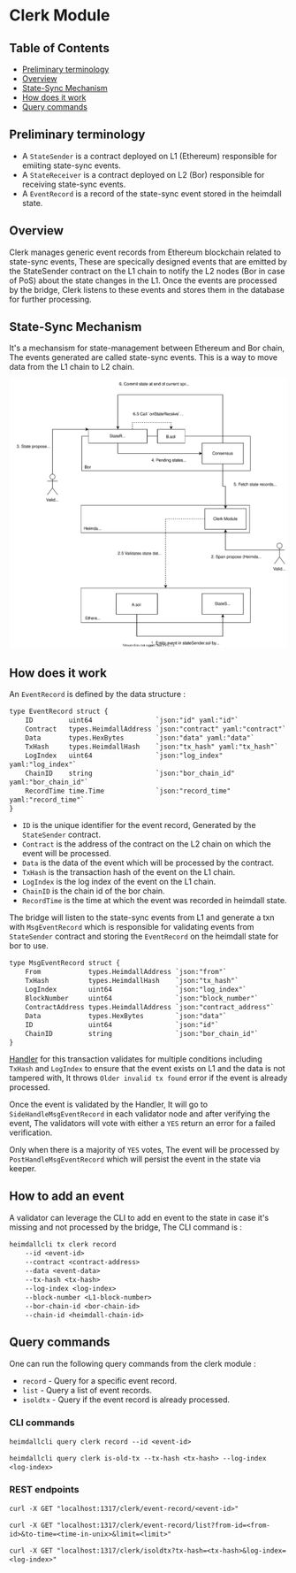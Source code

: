 # Clerk Module

## Table of Contents

* [Preliminary terminology](#preliminary-terminology)
* [Overview](#overview)
* [State-Sync Mechanism](#state-sync-mechanism)
* [How does it work](#how-does-it-work)
* [Query commands](#query-commands)

## Preliminary terminology

* A `StateSender` is a contract deployed on L1 (Ethereum) responsible for emiiting state-sync events.
* A `StateReceiver` is a contract deployed on L2 (Bor) responsible for receiving state-sync events.
* A `EventRecord` is a record of the state-sync event stored in the heimdall state.

## Overview

Clerk manages generic event records from Ethereum blockchain related to state-sync events, These are specically designed events that are emitted by the StateSender contract on the L1 chain to notify the L2 nodes (Bor in case of PoS) about the state changes in the L1. Once the events are processed by the bridge, Clerk listens to these events and stores them in the database for further processing.

## State-Sync Mechanism

It's a mechansism for state-management between Ethereum and Bor chain, The events generated are called state-sync events. This is a way to move data from the L1 chain to L2 chain.

![State-Sync Mechanism](state-managment.svg)

## How does it work

An `EventRecord` is defined by the data structure :

```
type EventRecord struct {
	ID         uint64                `json:"id" yaml:"id"`
	Contract   types.HeimdallAddress `json:"contract" yaml:"contract"`
	Data       types.HexBytes        `json:"data" yaml:"data"`
	TxHash     types.HeimdallHash    `json:"tx_hash" yaml:"tx_hash"`
	LogIndex   uint64                `json:"log_index" yaml:"log_index"`
	ChainID    string                `json:"bor_chain_id" yaml:"bor_chain_id"`
	RecordTime time.Time             `json:"record_time" yaml:"record_time"`
}
```

* `ID` is the unique identifier for the event record, Generated by the `StateSender` contract.
* `Contract` is the address of the contract on the L2 chain on which the event will be processed.
* `Data` is the data of the event which will be processed by the contract.
* `TxHash` is the transaction hash of the event on the L1 chain.
* `LogIndex` is the log index of the event on the L1 chain.
* `ChainID` is the chain id of the bor chain.
* `RecordTime` is the time at which the event was recorded in heimdall state.

The bridge will listen to the state-sync events from L1 and generate a txn with `MsgEventRecord` which is responsible for validating events from `StateSender` contract and storing the `EventRecord` on the heimdall state for bor to use.

```
type MsgEventRecord struct {
	From            types.HeimdallAddress `json:"from"`
	TxHash          types.HeimdallHash    `json:"tx_hash"`
	LogIndex        uint64                `json:"log_index"`
	BlockNumber     uint64                `json:"block_number"`
	ContractAddress types.HeimdallAddress `json:"contract_address"`
	Data            types.HexBytes        `json:"data"`
	ID              uint64                `json:"id"`
	ChainID         string                `json:"bor_chain_id"`
}
```

[Handler](handler.go) for this transaction validates for multiple conditions including `TxHash` and `LogIndex` to ensure that the event exists on L1 and the data is not tampered with, It throws `Older invalid tx found` error if the event is already processed.

Once the event is validated by the Handler, It will go to `SideHandleMsgEventRecord` in each validator node and after verifying the event, The validators will vote with either a `YES` return an error for a failed verification.

Only when there is a majority of `YES` votes, The event will be processed by `PostHandleMsgEventRecord` which will persist the event in the state via keeper.

## How to add an event

A validator can leverage the CLI to add en event to the state in case it's missing and not processed by the bridge, The CLI command is :

```
heimdallcli tx clerk record 
    --id <event-id>
    --contract <contract-address>
    --data <event-data>
    --tx-hash <tx-hash>
    --log-index <log-index>
    --block-number <L1-block-number>
    --bor-chain-id <bor-chain-id>
    --chain-id <heimdall-chain-id>
```

## Query commands

One can run the following query commands from the clerk module :

* `record` - Query for a specific event record.
* `list` - Query a list of event records.
* `isoldtx` - Query if the event record is already processed.


### CLI commands

```
heimdallcli query clerk record --id <event-id>
```

```
heimdallcli query clerk is-old-tx --tx-hash <tx-hash> --log-index <log-index>
```

### REST endpoints

```
curl -X GET "localhost:1317/clerk/event-record/<event-id>"
```

```
curl -X GET "localhost:1317/clerk/event-record/list?from-id=<from-id>&to-time=<time-in-unix>&limit=<limit>"
```

```
curl -X GET "localhost:1317/clerk/isoldtx?tx-hash=<tx-hash>&log-index=<log-index>"
```

